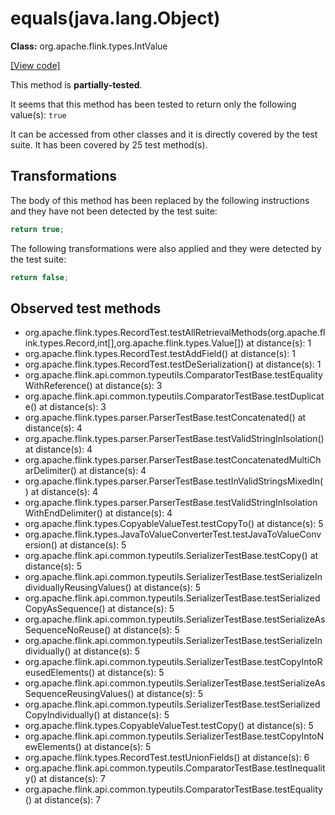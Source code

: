 # equals(java.lang.Object)

**Class:** org.apache.flink.types.IntValue

[[View code]](https://github.com/apache/flink/blob/740f711c4ec9c4b7cdefd01c9f64857c345a68a1/flink-core/src/main/java//org/apache/flink/types/IntValue.java#L111)

This method is **partially-tested**.

It seems that this method has been tested to return only the following value(s): `true`


It can be accessed from other classes and it is directly covered by the test suite. 
It has been covered by 25 test method(s).

## Transformations


The body of this method has been replaced by the following instructions and they have not been detected by the test suite:

```Java
return true;
```

The following transformations were also applied and they were detected by the test suite:

```Java
return false;
```





## Observed test methods

* org.apache.flink.types.RecordTest.testAllRetrievalMethods(org.apache.flink.types.Record,int[],org.apache.flink.types.Value[]) at distance(s): 1
* org.apache.flink.types.RecordTest.testAddField() at distance(s): 1
* org.apache.flink.types.RecordTest.testDeSerialization() at distance(s): 1
* org.apache.flink.api.common.typeutils.ComparatorTestBase.testEqualityWithReference() at distance(s): 3
* org.apache.flink.api.common.typeutils.ComparatorTestBase.testDuplicate() at distance(s): 3
* org.apache.flink.types.parser.ParserTestBase.testConcatenated() at distance(s): 4
* org.apache.flink.types.parser.ParserTestBase.testValidStringInIsolation() at distance(s): 4
* org.apache.flink.types.parser.ParserTestBase.testConcatenatedMultiCharDelimiter() at distance(s): 4
* org.apache.flink.types.parser.ParserTestBase.testInValidStringsMixedIn() at distance(s): 4
* org.apache.flink.types.parser.ParserTestBase.testValidStringInIsolationWithEndDelimiter() at distance(s): 4
* org.apache.flink.types.CopyableValueTest.testCopyTo() at distance(s): 5
* org.apache.flink.types.JavaToValueConverterTest.testJavaToValueConversion() at distance(s): 5
* org.apache.flink.api.common.typeutils.SerializerTestBase.testCopy() at distance(s): 5
* org.apache.flink.api.common.typeutils.SerializerTestBase.testSerializeIndividuallyReusingValues() at distance(s): 5
* org.apache.flink.api.common.typeutils.SerializerTestBase.testSerializedCopyAsSequence() at distance(s): 5
* org.apache.flink.api.common.typeutils.SerializerTestBase.testSerializeAsSequenceNoReuse() at distance(s): 5
* org.apache.flink.api.common.typeutils.SerializerTestBase.testSerializeIndividually() at distance(s): 5
* org.apache.flink.api.common.typeutils.SerializerTestBase.testCopyIntoReusedElements() at distance(s): 5
* org.apache.flink.api.common.typeutils.SerializerTestBase.testSerializeAsSequenceReusingValues() at distance(s): 5
* org.apache.flink.api.common.typeutils.SerializerTestBase.testSerializedCopyIndividually() at distance(s): 5
* org.apache.flink.types.CopyableValueTest.testCopy() at distance(s): 5
* org.apache.flink.api.common.typeutils.SerializerTestBase.testCopyIntoNewElements() at distance(s): 5
* org.apache.flink.types.RecordTest.testUnionFields() at distance(s): 6
* org.apache.flink.api.common.typeutils.ComparatorTestBase.testInequality() at distance(s): 7
* org.apache.flink.api.common.typeutils.ComparatorTestBase.testEquality() at distance(s): 7

